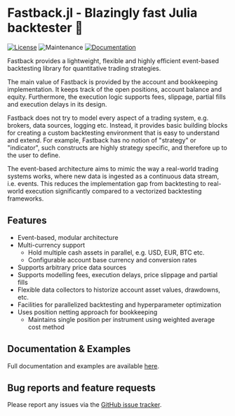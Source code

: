# Fastback.jl - Blazingly fast Julia backtester 🚀

[![License](https://img.shields.io/badge/License-MIT-yellow.svg)](./LICENSE)
![Maintenance](https://img.shields.io/maintenance/yes/2024)
[![Documentation](https://img.shields.io/badge/docs-stable-blue.svg)](https://rbeeli.github.io/Fastback.jl/)

Fastback provides a lightweight, flexible and highly efficient event-based backtesting library for quantitative trading strategies.

The main value of Fastback is provided by the account and bookkeeping implementation.
It keeps track of the open positions, account balance and equity.
Furthermore, the execution logic supports fees, slippage, partial fills and execution delays in its design.

Fastback does not try to model every aspect of a trading system, e.g. brokers, data sources, logging etc.
Instead, it provides basic building blocks for creating a custom backtesting environment that is easy to understand and extend.
For example, Fastback has no notion of "strategy" or "indicator", such constructs are highly strategy specific, and therefore up to the user to define.

The event-based architecture aims to mimic the way a real-world trading systems works, where new data is ingested as a continuous data stream, i.e. events.
This reduces the implementation gap from backtesting to real-world execution significantly compared to a vectorized backtesting frameworks.

## Features

- Event-based, modular architecture
- Multi-currency support
  - Hold multiple cash assets in parallel, e.g. USD, EUR, BTC etc.
  - Configurable account base currency and conversion rates
- Supports arbitrary price data sources
- Supports modelling fees, execution delays, price slippage and partial fills
- Flexible data collectors to historize account asset values, drawdowns, etc.
- Facilities for parallelized backtesting and hyperparameter optimization
- Uses position netting approach for bookkeeping
  - Maintains single position per instrument using weighted average cost method

## Documentation & Examples

Full documentation and examples are available [here](https://rbeeli.github.io/Fastback.jl/).

## Bug reports and feature requests

Please report any issues via the [GitHub issue tracker](https://github.com/rbeeli/Fastback.jl/issues).
